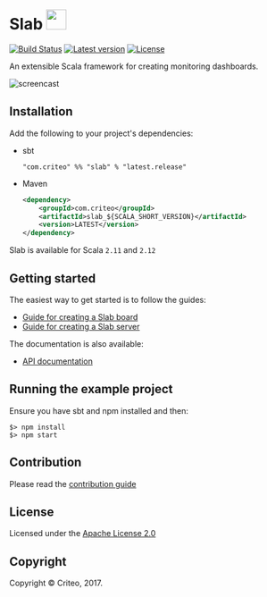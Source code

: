 # Slab <img src="https://criteo.github.io/slab/public/logo.png" height="36">

[![Build Status](https://travis-ci.org/criteo/slab.svg?branch=master)](https://travis-ci.org/criteo/slab)
[![Latest version](https://index.scala-lang.org/criteo/slab/slab/latest.svg)](https://index.scala-lang.org/criteo/slab/slab)
[![License](https://img.shields.io/badge/License-Apache%202.0-blue.svg)](https://opensource.org/licenses/Apache-2.0)


An extensible Scala framework for creating monitoring dashboards.

![screencast](https://criteo.github.io/slab/public/slab.gif)

## Installation

Add the following to your project's dependencies:

- sbt

    `"com.criteo" %% "slab" % "latest.release"`

- Maven

    ```xml
    <dependency>
        <groupId>com.criteo</groupId>
        <artifactId>slab_${SCALA_SHORT_VERSION}</artifactId>
        <version>LATEST</version>
    </dependency>
    ```

Slab is available for Scala `2.11` and `2.12`

## Getting started

The easiest way to get started is to follow the guides:
- [Guide for creating a Slab board](https://criteo.github.com/slab/examples/SimpleBoard.scala.html)
- [Guide for creating a Slab server](https://criteo.github.com/slab/examples/Launcher.scala.html)


The documentation is also available:
- [API documentation](https://criteo.github.com/slab/api/com/criteo/slab)

## Running the example project

Ensure you have sbt and npm installed and then:
```
$> npm install
$> npm start
```

## Contribution

Please read the [contribution guide](/CONTRIBUTING.md)

## License

Licensed under the [Apache License 2.0](/LICENSE)

## Copyright

Copyright © Criteo, 2017.
